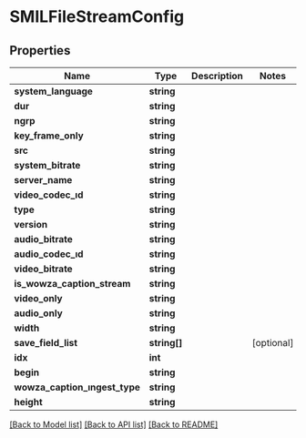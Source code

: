 # SMILFileStreamConfig

## Properties
Name | Type | Description | Notes
------------ | ------------- | ------------- | -------------
**system_language** | **string** |  | 
**dur** | **string** |  | 
**ngrp** | **string** |  | 
**key_frame_only** | **string** |  | 
**src** | **string** |  | 
**system_bitrate** | **string** |  | 
**server_name** | **string** |  | 
**video_codec_ıd** | **string** |  | 
**type** | **string** |  | 
**version** | **string** |  | 
**audio_bitrate** | **string** |  | 
**audio_codec_ıd** | **string** |  | 
**video_bitrate** | **string** |  | 
**is_wowza_caption_stream** | **string** |  | 
**video_only** | **string** |  | 
**audio_only** | **string** |  | 
**width** | **string** |  | 
**save_field_list** | **string[]** |  | [optional] 
**idx** | **int** |  | 
**begin** | **string** |  | 
**wowza_caption_ıngest_type** | **string** |  | 
**height** | **string** |  | 

[[Back to Model list]](../README.md#documentation-for-models) [[Back to API list]](../README.md#documentation-for-api-endpoints) [[Back to README]](../README.md)


